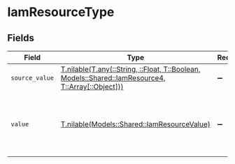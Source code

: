 # IamResourceType


## Fields

| Field                                                                                                                                              | Type                                                                                                                                               | Required                                                                                                                                           | Description                                                                                                                                        | Example                                                                                                                                            |
| -------------------------------------------------------------------------------------------------------------------------------------------------- | -------------------------------------------------------------------------------------------------------------------------------------------------- | -------------------------------------------------------------------------------------------------------------------------------------------------- | -------------------------------------------------------------------------------------------------------------------------------------------------- | -------------------------------------------------------------------------------------------------------------------------------------------------- |
| `source_value`                                                                                                                                     | [T.nilable(T.any(::String, ::Float, T::Boolean, Models::Shared::IamResource4, T::Array[::Object]))](../../models/shared/iamresourcesourcevalue.md) | :heavy_minus_sign:                                                                                                                                 | N/A                                                                                                                                                |                                                                                                                                                    |
| `value`                                                                                                                                            | [T.nilable(Models::Shared::IamResourceValue)](../../models/shared/iamresourcevalue.md)                                                             | :heavy_minus_sign:                                                                                                                                 | The type of the resource, e.g. user, group, permission, etc.                                                                                       | file                                                                                                                                               |
